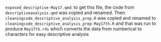 `exposed_descriptive-May17.qmd`: to get this file, the code from `descriptiveanalysis.qmd` was copied and renamed. Then `cleaningcode_descriptive_analysis_prep.R` was copied and renamed to `cleaningcode_descriptive_analysis_prep-May17th.R` and that was run to produce `May17th.rds` which converts the data from numberical to characters for easy descriptive analysis 